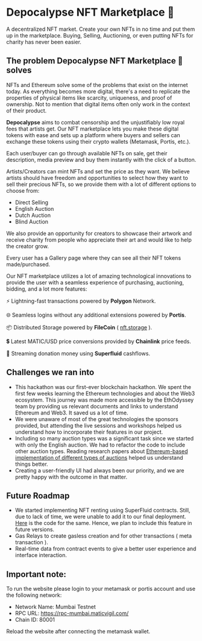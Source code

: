 # **Depocalypse NFT Marketplace 🛒**

A decentralized NFT market. Create your own NFTs in no time and put them up in the marketplace. Buying, Selling, Auctioning, or even putting NFTs for charity has never been easier.

## **The problem Depocalypse NFT Marketplace 🛒 solves**

NFTs and Ethereum solve some of the problems that exist on the internet today. As everything becomes more digital, there's a need to replicate the properties of physical items like scarcity, uniqueness, and proof of ownership. Not to mention that digital items often only work in the context of their product.

**Depocalypse** aims to combat censorship and the unjustifiably low royal fees that artists get. Our NFT marketplace lets you make these digital tokens with ease and sets up a platform where buyers and sellers can exchange these tokens using their crypto wallets (Metamask, Portis, etc.).

Each user/buyer can go through available NFTs on sale, get their description, media preview and buy them instantly with the click of a button.

Artists/Creators can mint NFTs and set the price as they want. We believe artists should have freedom and opportunities to select how they want to sell their precious NFTs, so we provide them with a lot of different options to choose from:

- Direct Selling
- English Auction
- Dutch Auction
- Blind Auction

We also provide an opportunity for creators to showcase their artwork and receive charity from people who appreciate their art and would like to help the creator grow.

Every user has a Gallery page where they can see all their NFT tokens made/purchased.

Our NFT marketplace utilizes a lot of amazing technological innovations to provide the user with a seamless experience of purchasing, auctioning, bidding, and a lot more features:

⚡ Lightning-fast transactions powered by **Polygon** Network.

🌐 Seamless logins without any additional extensions powered by **Portis**.

📦 Distributed Storage powered by **FileCoin** ( [nft.storage](http://nft.storage/) ).

💲 Latest MATIC/USD price conversions provided by **Chainlink** price feeds.

🌊 Streaming donation money using **Superfluid** cashflows.

## **Challenges we ran into**

- This hackathon was our first-ever blockchain hackathon. We spent the first few weeks learning the Ethereum technologies and about the Web3 ecosystem. This journey was made more accessible by the EthOdyssey team by providing us relevant documents and links to understand Ethereum and Web3. It saved us a lot of time.
- We were unaware of most of the great technologies the sponsors provided, but attending the live sessions and workshops helped us understand how to incorporate their features in our project.
- Including so many auction types was a significant task since we started with only the English auction. We had to refactor the code to include other auction types. Reading research papers about [Ethereum-based implementation of different types of auctions](https://www.researchgate.net/publication/346581257_An_Ethereum-based_implementation_of_English_Dutch_and_First-price_sealed-bid_auctions) helped us understand things better.
- Creating a user-friendly UI had always been our priority, and we are pretty happy with the outcome in that matter.

## **Future Roadmap**

- We started implementing NFT renting using SuperFluid contracts. Still, due to lack of time, we were unable to add it to our final deployment. [Here](https://github.com/shrey27tri01/StreamRent) is the code for the same. Hence, we plan to include this feature in future versions.
- Gas Relays to create gasless creation and for other transactions ( meta transaction ).
- Real-time data from contract events to give a better user experience and interface interaction.

## Important note:

To run the website please login to your metamask or portis account and use the following network:

- Network Name: Mumbai Testnet
- RPC URL: https://rpc-mumbai.maticvigil.com/
- Chain ID: 80001

Reload the website after connecting the metamask wallet.